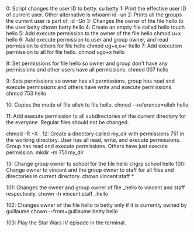 0: Script changes the user ID to betty. su betty
1: Print the effective user ID of current user. Other alternative is whoami id -un
2: Prints all the groups the current user is part of. id -Gn
3: Changes the owner of the file hello to the user betty chown betty hello
4: Create an empty file called hello touch hello
5: Add execute permission to the owner of the file hello chmod u+x hello
6: Add execute permission to user and group owner, and read permission to others for file hello chmod ug+x,o+r hello
7: Add execution permission to all for file hello. chmod ugo+x hello

8: Set permissions for file hello so owner and group don't have any permissions and other users have all permissions. chmod 007 hello

9: Sets permissions so owner has all permissions, group has read and execute permissions and others have write and execute permissions. chmod 753 hello

10: Copies the mode of file olleh to file hello. chmod --reference=olleh hello

11: Add execute permission to all subdirectories of the current directory for the everyone. Regular files should not be changed.

 chmod -R +X .
12: Create a directory called my_dir with permissions 751 in the working directory. User has all read, write, and execute permissions. Group has read and execute permissions. Others have just execute permission. mkdir -m 751 my_dir

13: Change group owner to school for the file hello chgrp school hello
100: Change owner to vincent and the group owner to staff for all files and directories in current directory. chown vincent:staff *

101: Changes the owner and group owner of file _hello to vincent and staff respectively. chown -h vincent:staff _hello

102: Changes owner of the file hello to betty only if it is currently owned by guillaume chown --from=guillaume betty hello

103: Play the Star Wars IV episode in the terminal. 

